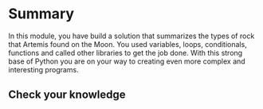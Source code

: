 # Summary

In this module, you have build a solution that summarizes the types of rock that Artemis found on the Moon. You used variables, loops, conditionals, functions and called other libraries to get the job done. With this strong base of Python you are on your way to creating even more complex and interesting programs.

## Check your knowledge
